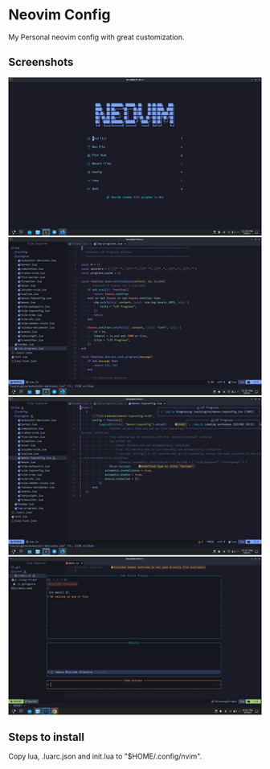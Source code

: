 # Neovim Config
My Personal neovim config with great customization.

## Screenshots

<img src="./images/img_1.png">

<img src="./images/img_2.png">

<img src="./images/img_3.png">

<img src="./images/img_4.png">

## Steps to install

Copy lua, .luarc.json and init.lua to "$HOME/.config/nvim".

